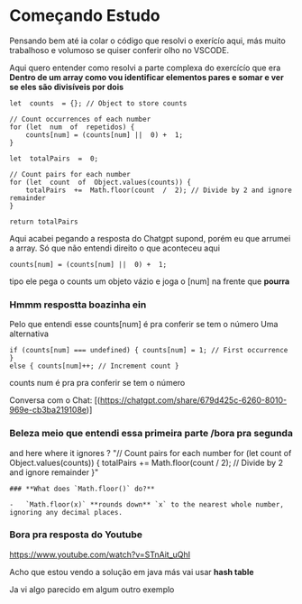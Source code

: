 
# Começando Estudo

Pensando bem até ia colar o código que resolvi o exerícío aqui, más muito trabalhoso e volumoso se quiser conferir olho no VSCODE.

Aqui quero entender como resolvi a parte complexa do exercícío que era 
**Dentro de um array como vou identificar elementos pares e somar e ver se eles são divisíveis por dois**

````
let  counts  = {}; // Object to store counts

// Count occurrences of each number
for (let  num  of  repetidos) {
	counts[num] = (counts[num] ||  0) +  1;
}

let  totalPairs  =  0;

// Count pairs for each number
for (let  count  of  Object.values(counts)) {
	totalPairs  +=  Math.floor(count  /  2); // Divide by 2 and ignore remainder
}

return totalPairs 
````
Aqui acabei pegando a resposta do Chatgpt supond, porém eu que arrumei a array.
Só que não entendi direito o que aconteceu aqui
````
counts[num] = (counts[num] ||  0) +  1;
``````
tipo ele pega o counts um objeto vázio e joga o [num] na frente que **pourra**

### Hmmm respostta boazinha ein

Pelo que entendi esse counts[num] é pra conferir se tem o número
Uma alternativa
````
if (counts[num] === undefined) { counts[num] = 1; // First occurrence } 
else { counts[num]++; // Increment count }
````

counts num é pra pra conferir se tem o número

Conversa com o Chat:
[(https://chatgpt.com/share/679d425c-6260-8010-969e-cb3ba219108e)]

### Beleza meio que entendi essa primeira parte /bora pra segunda

and here where it ignores ? "// Count pairs for each number for (let count of Object.values(counts)) { totalPairs += Math.floor(count / 2); // Divide by 2 and ignore remainder }"

````
### **What does `Math.floor()` do?**

-   `Math.floor(x)` **rounds down** `x` to the nearest whole number, ignoring any decimal places.
````````

### Bora pra resposta do Youtube

https://www.youtube.com/watch?v=STnAit_uQhI 

Acho que estou vendo a solução em java
más vai usar **hash table** 

Ja vi algo parecido em algum outro exemplo
